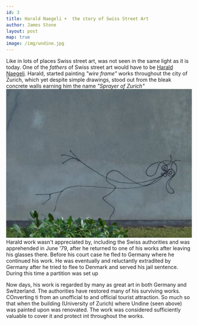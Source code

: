 ```yaml
---
id: 3
title: Harald Naegeli +  the story of Swiss Street Art
author: James Stone
layout: post
map: true
image: /img/undine.jpg
---
```


Like in lots of places Swiss street art, was not seen in the same light as it is today.
One of the *fathers* of Swiss street art would have to be [Harald Naegeli](http://www.graffiti.org/zurich/naegeli.html). Harald, started painting *"wire frame"* works throughout the city of Zurich, which yet despite simple drawings, stood out from the bleak concrete walls earning him the name *"Sprayer of Zurich"*
![Harald Naegeli's Undine (1978)](/img/undine.jpg)
Harald work wasn't appreciated by, including the Swiss authorities and was apprehended in June '79, after he returned to one of his works after leaving his glasses there.
Before his court case he fled to Germany where he continued his work. He was eventually and reluctantly extradited by Germany after he tried to flee to Denmark and served his jail sentence. During this time a partition was set up 

Now days, his work is regarded by many as great art in both Germany and Switzerland.
The authorities have restored many of his surviving works. COnverting ti from an unofficial to and official tourist attraction.
So much so that when the building (University of Zurich) where Undine (seen above) was painted upon was renovated. The work was considered sufficiently valuable to cover it and protect int throughout the works. 